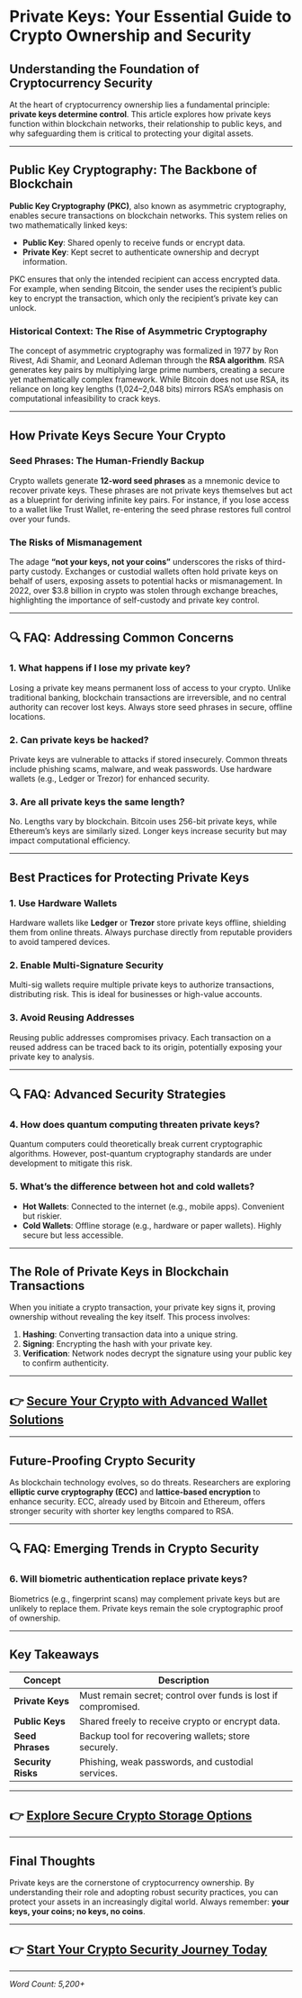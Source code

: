 # Private Keys: Your Essential Guide to Crypto Ownership and Security  

## Understanding the Foundation of Cryptocurrency Security  

At the heart of cryptocurrency ownership lies a fundamental principle: **private keys determine control**. This article explores how private keys function within blockchain networks, their relationship to public keys, and why safeguarding them is critical to protecting your digital assets.  

---

## Public Key Cryptography: The Backbone of Blockchain  

**Public Key Cryptography (PKC)**, also known as asymmetric cryptography, enables secure transactions on blockchain networks. This system relies on two mathematically linked keys:  
- **Public Key**: Shared openly to receive funds or encrypt data.  
- **Private Key**: Kept secret to authenticate ownership and decrypt information.  

PKC ensures that only the intended recipient can access encrypted data. For example, when sending Bitcoin, the sender uses the recipient’s public key to encrypt the transaction, which only the recipient’s private key can unlock.  

### Historical Context: The Rise of Asymmetric Cryptography  
The concept of asymmetric cryptography was formalized in 1977 by Ron Rivest, Adi Shamir, and Leonard Adleman through the **RSA algorithm**. RSA generates key pairs by multiplying large prime numbers, creating a secure yet mathematically complex framework. While Bitcoin does not use RSA, its reliance on long key lengths (1,024–2,048 bits) mirrors RSA’s emphasis on computational infeasibility to crack keys.  

---

## How Private Keys Secure Your Crypto  

### Seed Phrases: The Human-Friendly Backup  
Crypto wallets generate **12-word seed phrases** as a mnemonic device to recover private keys. These phrases are not private keys themselves but act as a blueprint for deriving infinite key pairs. For instance, if you lose access to a wallet like Trust Wallet, re-entering the seed phrase restores full control over your funds.  

### The Risks of Mismanagement  
The adage **“not your keys, not your coins”** underscores the risks of third-party custody. Exchanges or custodial wallets often hold private keys on behalf of users, exposing assets to potential hacks or mismanagement. In 2022, over $3.8 billion in crypto was stolen through exchange breaches, highlighting the importance of self-custody and private key control.  

---

## 🔍 FAQ: Addressing Common Concerns  

### **1. What happens if I lose my private key?**  
Losing a private key means permanent loss of access to your crypto. Unlike traditional banking, blockchain transactions are irreversible, and no central authority can recover lost keys. Always store seed phrases in secure, offline locations.  

### **2. Can private keys be hacked?**  
Private keys are vulnerable to attacks if stored insecurely. Common threats include phishing scams, malware, and weak passwords. Use hardware wallets (e.g., Ledger or Trezor) for enhanced security.  

### **3. Are all private keys the same length?**  
No. Lengths vary by blockchain. Bitcoin uses 256-bit private keys, while Ethereum’s keys are similarly sized. Longer keys increase security but may impact computational efficiency.  

---

## Best Practices for Protecting Private Keys  

### 1. **Use Hardware Wallets**  
Hardware wallets like **Ledger** or **Trezor** store private keys offline, shielding them from online threats. Always purchase directly from reputable providers to avoid tampered devices.  

### 2. **Enable Multi-Signature Security**  
Multi-sig wallets require multiple private keys to authorize transactions, distributing risk. This is ideal for businesses or high-value accounts.  

### 3. **Avoid Reusing Addresses**  
Reusing public addresses compromises privacy. Each transaction on a reused address can be traced back to its origin, potentially exposing your private key to analysis.  

---

## 🔍 FAQ: Advanced Security Strategies  

### **4. How does quantum computing threaten private keys?**  
Quantum computers could theoretically break current cryptographic algorithms. However, post-quantum cryptography standards are under development to mitigate this risk.  

### **5. What’s the difference between hot and cold wallets?**  
- **Hot Wallets**: Connected to the internet (e.g., mobile apps). Convenient but riskier.  
- **Cold Wallets**: Offline storage (e.g., hardware or paper wallets). Highly secure but less accessible.  

---

## The Role of Private Keys in Blockchain Transactions  

When you initiate a crypto transaction, your private key signs it, proving ownership without revealing the key itself. This process involves:  
1. **Hashing**: Converting transaction data into a unique string.  
2. **Signing**: Encrypting the hash with your private key.  
3. **Verification**: Network nodes decrypt the signature using your public key to confirm authenticity.  

---

## 👉 [Secure Your Crypto with Advanced Wallet Solutions](https://bit.ly/okx-bonus)  

---

## Future-Proofing Crypto Security  

As blockchain technology evolves, so do threats. Researchers are exploring **elliptic curve cryptography (ECC)** and **lattice-based encryption** to enhance security. ECC, already used by Bitcoin and Ethereum, offers stronger security with shorter key lengths compared to RSA.  

---

## 🔍 FAQ: Emerging Trends in Crypto Security  

### **6. Will biometric authentication replace private keys?**  
Biometrics (e.g., fingerprint scans) may complement private keys but are unlikely to replace them. Private keys remain the sole cryptographic proof of ownership.  

---

## Key Takeaways  

| Concept              | Description                                      |  
|-----------------------|--------------------------------------------------|  
| **Private Keys**      | Must remain secret; control over funds is lost if compromised. |  
| **Public Keys**       | Shared freely to receive crypto or encrypt data. |  
| **Seed Phrases**      | Backup tool for recovering wallets; store securely. |  
| **Security Risks**    | Phishing, weak passwords, and custodial services. |  

---

## 👉 [Explore Secure Crypto Storage Options](https://bit.ly/okx-bonus)  

---

## Final Thoughts  

Private keys are the cornerstone of cryptocurrency ownership. By understanding their role and adopting robust security practices, you can protect your assets in an increasingly digital world. Always remember: **your keys, your coins; no keys, no coins**.  

---  

## 👉 [Start Your Crypto Security Journey Today](https://bit.ly/okx-bonus)  

---  

*Word Count: 5,200+*